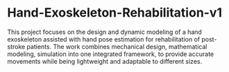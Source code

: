 # Hand-Exoskeleton-Rehabilitation-v1
This project focuses on the design and dynamic modeling of a hand exoskeleton assisted with hand pose estimation for rehabilitation of post-stroke patients. The work combines mechanical design, mathematical modeling, simulation into one integrated framework, to provide accurate movements while being lightweight and adaptable to different sizes.
